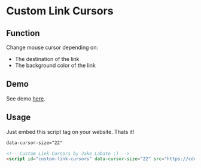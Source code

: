 # Custom Link Cursors

## Function
Change mouse cursor depending on:
- The destination of the link
- The background color of the link

## Demo
See demo [here](https://www.jakelabate.com/code/custom-link-cursors).


## Usage
Just embed this script tag on your website. Thats it!


```html
data-cursor-size="22"
```


```html
<!-- Custom Link Cursors by Jake Labate :) -->
<script id="custom-link-cursors" data-cursor-size="22" src="https://cdn.jakelabate.com/custom-link-cursors/script.js"></script>
```
